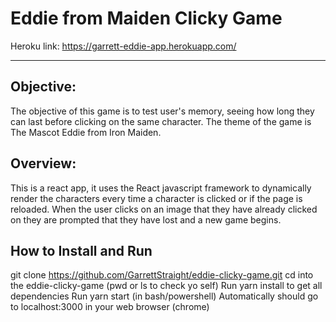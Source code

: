 # Eddie from Maiden Clicky Game

Heroku link: https://garrett-eddie-app.herokuapp.com/

------

## Objective:
The objective of this game is to test user's memory, seeing how long they can last before clicking on the same character. The theme of the game is The Mascot Eddie from Iron Maiden.

## Overview:
This is a react app, it uses the React javascript framework to dynamically render the characters every time a character is clicked or if the page is reloaded. When the user clicks on an image that they have already clicked on they are prompted that they have lost and a new game begins. 

## How to Install and Run
git clone https://github.com/GarrettStraight/eddie-clicky-game.git
cd into the eddie-clicky-game (pwd or ls to check yo self)
Run yarn install to get all dependencies
Run yarn start (in bash/powershell)
Automatically should go to localhost:3000 in your web browser (chrome)
